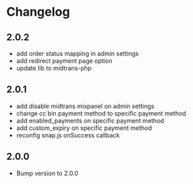 # Changelog

2.0.2
-----
- add order status mapping in admin settings
- add redirect payment page option
- update lib to midtrans-php

2.0.1
-----
- add disable midtrans mixpanel on admin settings
- change cc bin payment method to specific payment method
- add enabled_payments on specific payment method
- add custom_expiry on specific payment method
- reconfig snap.js onSuccess callback

2.0.0
-----
- Bump version to 2.0.0